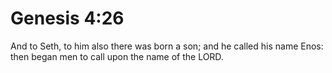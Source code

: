 # Genesis 4:26

And to Seth, to him also there was born a son; and he called his name Enos: then began men to call upon the name of the LORD.